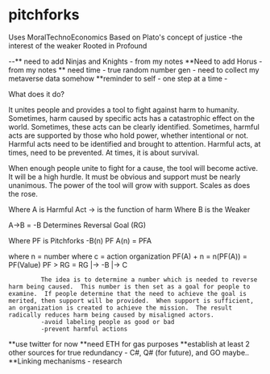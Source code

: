 # pitchforks
Uses MoralTechnoEconomics
Based on Plato's concept of justice
    -the interest of the weaker
Rooted in Profound 

--** need to add Ninjas and Knights - from my notes
**Need to add Horus - from my notes
** need time - true random number gen - need to collect my metaverse data somehow
**reminder to self - one step at a time
    -

What does it do?

It unites people and provides a tool to fight against harm to humanity. Sometimes, harm caused by specific acts has a catastrophic effect on the world.  Sometimes, these acts can be clearly identified.  Sometimes, harmful acts are supported by those who hold power, whether intentional or not. Harmful acts need to be identified and brought to attention.  Harmful acts, at times, need to be prevented.  At times, it is about survival.   

When enough people unite to fight for a cause, the tool will become active.  It will be a high hurdle.  It must be obvious and support must be nearly unanimous.  The power of the tool will grow with support.  Scales as does the rose.

Where A is Harmful Act
-> is the function of harm
Where B is the Weaker

A->B = -B Determines Reversal Goal (RG)

Where PF is Pitchforks
-B(n) PF A(n) = PFA

where n = number
where c = action organization
PF(A) + n = n(PF(A)) = PF(Value)
PF > RG = RG |-> -B
             |-> C
             
             The idea is to determine a number which is needed to reverse harm being caused.  This number is then set as a goal for people to examine.  If people determine that the need to achieve the goal is merited, then support will be provided.  When support is sufficient, an organization is created to achieve the mission.  The result radically reduces harm being caused by misaligned actors.
             -avoid labeling people as good or bad
             -prevent harmful actions
     

**use twitter for now
**need ETH for gas purposes
**establish at least 2 other sources for true redundancy
    - C#, Q# (for future), and GO maybe..
 **Linking mechanisms - research
 





